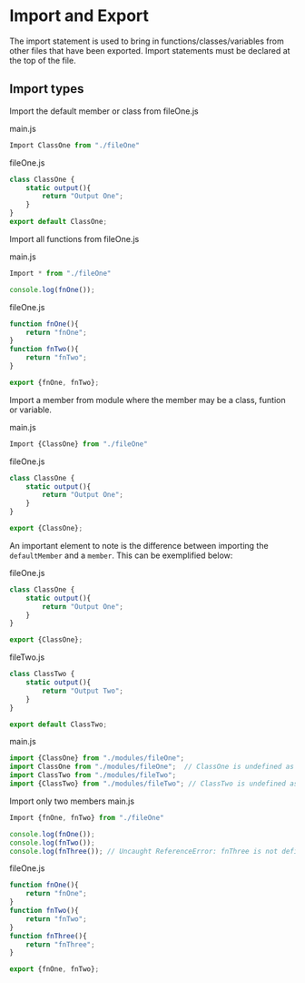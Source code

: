 # Import and Export

The import statement is used to bring in functions/classes/variables from other files that have been exported. Import statements must be declared at the top of the file.

## Import types

Import the default member or class from fileOne.js

main.js
```javascript
Import ClassOne from "./fileOne"
```

fileOne.js
```javascript
class ClassOne {
	static output(){
		return "Output One";
	}
}
export default ClassOne;
```

Import all functions from fileOne.js

main.js
```javascript
Import * from "./fileOne"

console.log(fnOne());

```

fileOne.js
```javascript
function fnOne(){
	return "fnOne";
}
function fnTwo(){
	return "fnTwo";
}

export {fnOne, fnTwo};
```

Import a member from module where the member may be a class, funtion or variable.

main.js
```javascript
Import {ClassOne} from "./fileOne"
```

fileOne.js
```javascript
class ClassOne {
	static output(){
		return "Output One";
	}
}

export {ClassOne};
```

An important element to note is the difference between importing the `defaultMember` and a `member`. This can be exemplified below:

fileOne.js
```javascript
class ClassOne {
	static output(){
		return "Output One";
	}
}

export {ClassOne};
```

fileTwo.js
```javascript
class ClassTwo {
	static output(){
		return "Output Two";
	}
}

export default ClassTwo;
```

main.js
```javascript
import {ClassOne} from "./modules/fileOne";
import ClassOne from "./modules/fileOne";  // ClassOne is undefined as there is no defaultMember exported
import ClassTwo from "./modules/fileTwo";
import {ClassTwo} from "./modules/fileTwo"; // ClassTwo is undefined as tehre is no member exported
```

Import only two members
main.js
```javascript
Import {fnOne, fnTwo} from "./fileOne"

console.log(fnOne());
console.log(fnTwo());
console.log(fnThree()); // Uncaught ReferenceError: fnThree is not defined

```

fileOne.js
```javascript
function fnOne(){
	return "fnOne";
}
function fnTwo(){
	return "fnTwo";
}
function fnThree(){
	return "fnThree";
}

export {fnOne, fnTwo};
```